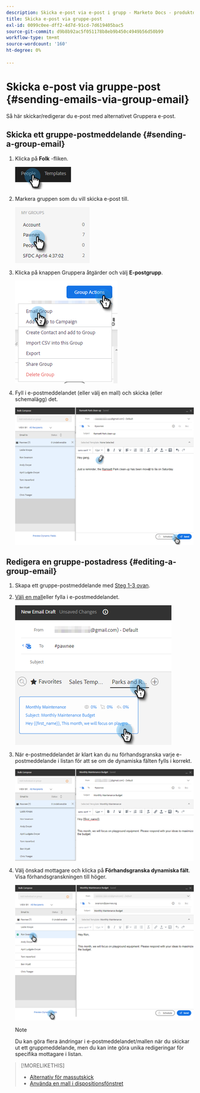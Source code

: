 ```yaml
---
description: Skicka e-post via e-post i grupp - Marketo Docs - produktdokumentation
title: Skicka e-post via gruppe-post
exl-id: 0099c0ee-dff2-4d7d-91cd-7d619405bac5
source-git-commit: d9b8b92ac5f051178b8eb9b450c4949b56d50b99
workflow-type: tm+mt
source-wordcount: '160'
ht-degree: 0%

---
```


# Skicka e-post via gruppe-post {#sending-emails-via-group-email}

Så här skickar/redigerar du e-post med alternativet Gruppera e-post.

## Skicka ett gruppe-postmeddelande {#sending-a-group-email}

1. Klicka på **Folk** -fliken.

   ![](assets/sending-emails-via-group-email-1.png)

1. Markera gruppen som du vill skicka e-post till.

   ![](assets/sending-emails-via-group-email-2.png)

1. Klicka på knappen Gruppera åtgärder och välj **E-postgrupp**.

   ![](assets/sending-emails-via-group-email-3.png)

1. Fyll i e-postmeddelandet (eller välj en mall) och skicka (eller schemalägg) det.

   ![](assets/sending-emails-via-group-email-4.png)

## Redigera en gruppe-postadress {#editing-a-group-email}

1. Skapa ett gruppe-postmeddelande med [Steg 1-3 ovan](#sending-a-group-email).

1. [Välj en mall](/help/marketo/product-docs/marketo-sales-insight/actions/email/using-the-compose-window/using-a-template-in-the-compose-window.md)eller fylla i e-postmeddelandet.

   ![](assets/sending-emails-via-group-email-5.png)

1. När e-postmeddelandet är klart kan du nu förhandsgranska varje e-postmeddelande i listan för att se om de dynamiska fälten fylls i korrekt.

   ![](assets/sending-emails-via-group-email-6.png)

1. Välj önskad mottagare och klicka på **Förhandsgranska dynamiska fält**. Visa förhandsgranskningen till höger.

   ![](assets/sending-emails-via-group-email-7.png)

   >[!NOTE]
   >
   >Du kan göra flera ändringar i e-postmeddelandet/mallen när du skickar ut ett gruppmeddelande, men du kan inte göra unika redigeringar för specifika mottagare i listan.

>[!MORELIKETHIS]
>
>* [Alternativ för massutskick](/help/marketo/product-docs/marketo-sales-insight/actions/email/using-the-compose-window/bulk-emailing-options.md)
>* [Använda en mall i dispositionsfönstret](/help/marketo/product-docs/marketo-sales-insight/actions/email/using-the-compose-window/using-a-template-in-the-compose-window.md)

